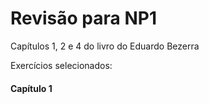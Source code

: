 # Revisão para NP1

Capítulos 1, 2 e 4 do livro do Eduardo Bezerra

Exercícios selecionados:

#### Capítulo 1



